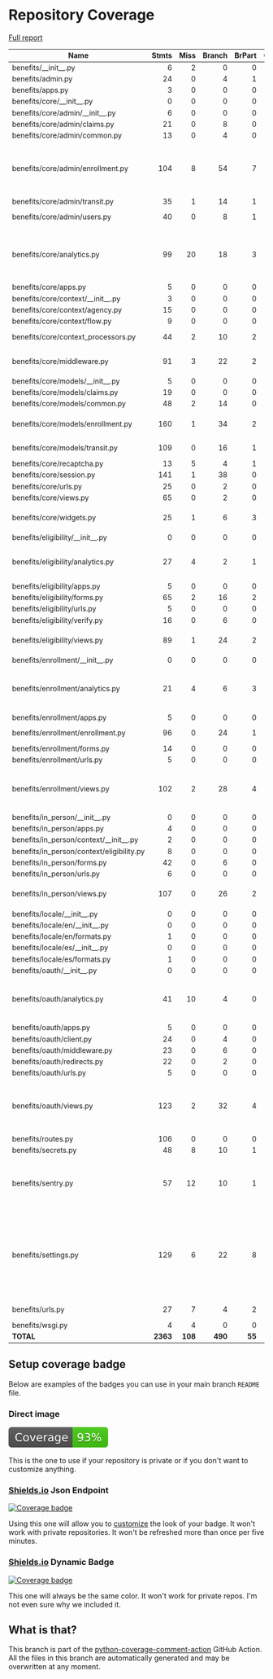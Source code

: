 # Repository Coverage

[Full report](https://htmlpreview.github.io/?https://github.com/cal-itp/benefits/blob/python-coverage-comment-action-data/htmlcov/index.html)

| Name                                        |    Stmts |     Miss |   Branch |   BrPart |   Cover |   Missing |
|-------------------------------------------- | -------: | -------: | -------: | -------: | ------: | --------: |
| benefits/\_\_init\_\_.py                    |        6 |        2 |        0 |        0 |     67% |       5-7 |
| benefits/admin.py                           |       24 |        0 |        4 |        1 |     96% |    41->53 |
| benefits/apps.py                            |        3 |        0 |        0 |        0 |    100% |           |
| benefits/core/\_\_init\_\_.py               |        0 |        0 |        0 |        0 |    100% |           |
| benefits/core/admin/\_\_init\_\_.py         |        6 |        0 |        0 |        0 |    100% |           |
| benefits/core/admin/claims.py               |       21 |        0 |        8 |        0 |    100% |           |
| benefits/core/admin/common.py               |       13 |        0 |        4 |        0 |    100% |           |
| benefits/core/admin/enrollment.py           |      104 |        8 |       54 |        7 |     89% |23, 35, 39, 45, 104, 118-119, 181 |
| benefits/core/admin/transit.py              |       35 |        1 |       14 |        1 |     96% |        47 |
| benefits/core/admin/users.py                |       40 |        0 |        8 |        1 |     98% |  46->exit |
| benefits/core/analytics.py                  |       99 |       20 |       18 |        3 |     72% |136-138, 143, 149-171, 182 |
| benefits/core/apps.py                       |        5 |        0 |        0 |        0 |    100% |           |
| benefits/core/context/\_\_init\_\_.py       |        3 |        0 |        0 |        0 |    100% |           |
| benefits/core/context/agency.py             |       15 |        0 |        0 |        0 |    100% |           |
| benefits/core/context/flow.py               |        9 |        0 |        0 |        0 |    100% |           |
| benefits/core/context\_processors.py        |       44 |        2 |       10 |        2 |     93% |28->36, 81, 106 |
| benefits/core/middleware.py                 |       91 |        3 |       22 |        2 |     96% |58-59, 78->83, 146 |
| benefits/core/models/\_\_init\_\_.py        |        5 |        0 |        0 |        0 |    100% |           |
| benefits/core/models/claims.py              |       19 |        0 |        0 |        0 |    100% |           |
| benefits/core/models/common.py              |       48 |        2 |       14 |        0 |     97% |     86-87 |
| benefits/core/models/enrollment.py          |      160 |        1 |       34 |        2 |     98% |182, 286->297 |
| benefits/core/models/transit.py             |      109 |        0 |       16 |        1 |     99% |  212->220 |
| benefits/core/recaptcha.py                  |       13 |        5 |        4 |        1 |     53% |     26-32 |
| benefits/core/session.py                    |      141 |        1 |       38 |        0 |     99% |        52 |
| benefits/core/urls.py                       |       25 |        0 |        2 |        0 |    100% |           |
| benefits/core/views.py                      |       65 |        0 |        2 |        0 |    100% |           |
| benefits/core/widgets.py                    |       25 |        1 |        6 |        3 |     87% |17, 18->exit, 40->43 |
| benefits/eligibility/\_\_init\_\_.py        |        0 |        0 |        0 |        0 |    100% |           |
| benefits/eligibility/analytics.py           |       27 |        4 |        2 |        1 |     83% |21, 39->exit, 45, 55, 60 |
| benefits/eligibility/apps.py                |        5 |        0 |        0 |        0 |    100% |           |
| benefits/eligibility/forms.py               |       65 |        2 |       16 |        2 |     95% |   41, 141 |
| benefits/eligibility/urls.py                |        5 |        0 |        0 |        0 |    100% |           |
| benefits/eligibility/verify.py              |       16 |        0 |        6 |        0 |    100% |           |
| benefits/eligibility/views.py               |       89 |        1 |       24 |        2 |     97% |48, 105->exit |
| benefits/enrollment/\_\_init\_\_.py         |        0 |        0 |        0 |        0 |    100% |           |
| benefits/enrollment/analytics.py            |       21 |        4 |        6 |        3 |     74% |21->23, 24, 32->exit, 43, 48, 61 |
| benefits/enrollment/apps.py                 |        5 |        0 |        0 |        0 |    100% |           |
| benefits/enrollment/enrollment.py           |       96 |        0 |       24 |        1 |     99% |  170->169 |
| benefits/enrollment/forms.py                |       14 |        0 |        0 |        0 |    100% |           |
| benefits/enrollment/urls.py                 |        5 |        0 |        0 |        0 |    100% |           |
| benefits/enrollment/views.py                |      102 |        2 |       28 |        4 |     95% |37->50, 79, 101->exit, 152 |
| benefits/in\_person/\_\_init\_\_.py         |        0 |        0 |        0 |        0 |    100% |           |
| benefits/in\_person/apps.py                 |        4 |        0 |        0 |        0 |    100% |           |
| benefits/in\_person/context/\_\_init\_\_.py |        2 |        0 |        0 |        0 |    100% |           |
| benefits/in\_person/context/eligibility.py  |        8 |        0 |        0 |        0 |    100% |           |
| benefits/in\_person/forms.py                |       42 |        0 |        6 |        0 |    100% |           |
| benefits/in\_person/urls.py                 |        6 |        0 |        0 |        0 |    100% |           |
| benefits/in\_person/views.py                |      107 |        0 |       26 |        2 |     98% |60->75, 125->exit |
| benefits/locale/\_\_init\_\_.py             |        0 |        0 |        0 |        0 |    100% |           |
| benefits/locale/en/\_\_init\_\_.py          |        0 |        0 |        0 |        0 |    100% |           |
| benefits/locale/en/formats.py               |        1 |        0 |        0 |        0 |    100% |           |
| benefits/locale/es/\_\_init\_\_.py          |        0 |        0 |        0 |        0 |    100% |           |
| benefits/locale/es/formats.py               |        1 |        0 |        0 |        0 |    100% |           |
| benefits/oauth/\_\_init\_\_.py              |        0 |        0 |        0 |        0 |    100% |           |
| benefits/oauth/analytics.py                 |       41 |       10 |        4 |        0 |     78% |30, 37, 53, 60-61, 71, 76, 81, 86, 91 |
| benefits/oauth/apps.py                      |        5 |        0 |        0 |        0 |    100% |           |
| benefits/oauth/client.py                    |       24 |        0 |        4 |        0 |    100% |           |
| benefits/oauth/middleware.py                |       23 |        0 |        6 |        0 |    100% |           |
| benefits/oauth/redirects.py                 |       22 |        0 |        2 |        0 |    100% |           |
| benefits/oauth/urls.py                      |        5 |        0 |        0 |        0 |    100% |           |
| benefits/oauth/views.py                     |      123 |        2 |       32 |        4 |     96% |78, 131->147, 144->135, 175 |
| benefits/routes.py                          |      106 |        0 |        0 |        0 |    100% |           |
| benefits/secrets.py                         |       48 |        8 |       10 |        1 |     81% |     90-99 |
| benefits/sentry.py                          |       57 |       12 |       10 |        1 |     81% |19, 24-25, 30, 34-35, 63-64, 87-108 |
| benefits/settings.py                        |      129 |        6 |       22 |        8 |     91% |103, 124->129, 140->143, 159, 322, 324, 339, 351 |
| benefits/urls.py                            |       27 |        7 |        4 |        2 |     71% |33->44, 48-62 |
| benefits/wsgi.py                            |        4 |        4 |        0 |        0 |      0% |     10-17 |
|                                   **TOTAL** | **2363** |  **108** |  **490** |   **55** | **94%** |           |


## Setup coverage badge

Below are examples of the badges you can use in your main branch `README` file.

### Direct image

[![Coverage badge](https://raw.githubusercontent.com/cal-itp/benefits/python-coverage-comment-action-data/badge.svg)](https://htmlpreview.github.io/?https://github.com/cal-itp/benefits/blob/python-coverage-comment-action-data/htmlcov/index.html)

This is the one to use if your repository is private or if you don't want to customize anything.

### [Shields.io](https://shields.io) Json Endpoint

[![Coverage badge](https://img.shields.io/endpoint?url=https://raw.githubusercontent.com/cal-itp/benefits/python-coverage-comment-action-data/endpoint.json)](https://htmlpreview.github.io/?https://github.com/cal-itp/benefits/blob/python-coverage-comment-action-data/htmlcov/index.html)

Using this one will allow you to [customize](https://shields.io/endpoint) the look of your badge.
It won't work with private repositories. It won't be refreshed more than once per five minutes.

### [Shields.io](https://shields.io) Dynamic Badge

[![Coverage badge](https://img.shields.io/badge/dynamic/json?color=brightgreen&label=coverage&query=%24.message&url=https%3A%2F%2Fraw.githubusercontent.com%2Fcal-itp%2Fbenefits%2Fpython-coverage-comment-action-data%2Fendpoint.json)](https://htmlpreview.github.io/?https://github.com/cal-itp/benefits/blob/python-coverage-comment-action-data/htmlcov/index.html)

This one will always be the same color. It won't work for private repos. I'm not even sure why we included it.

## What is that?

This branch is part of the
[python-coverage-comment-action](https://github.com/marketplace/actions/python-coverage-comment)
GitHub Action. All the files in this branch are automatically generated and may be
overwritten at any moment.